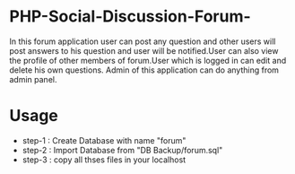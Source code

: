 # PHP-Social-Discussion-Forum-
In this forum application user can post any question and other users will post answers to his question and user will be notified.User can also view the profile of other members of forum.User which is logged in can edit and delete his own questions. Admin of this application can do anything from admin panel.

# Usage
* step-1 : Create Database with name "forum"
* step-2 : Import Database from "DB Backup/forum.sql"
* step-3 : copy all thses files in your localhost

